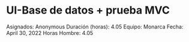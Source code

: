 # UI-Base de datos + prueba MVC

Asignados: Anonymous
Duración (horas): 4.05
Equipo: Monarca
Fecha: April 30, 2022
Horas Hombre: 4.05